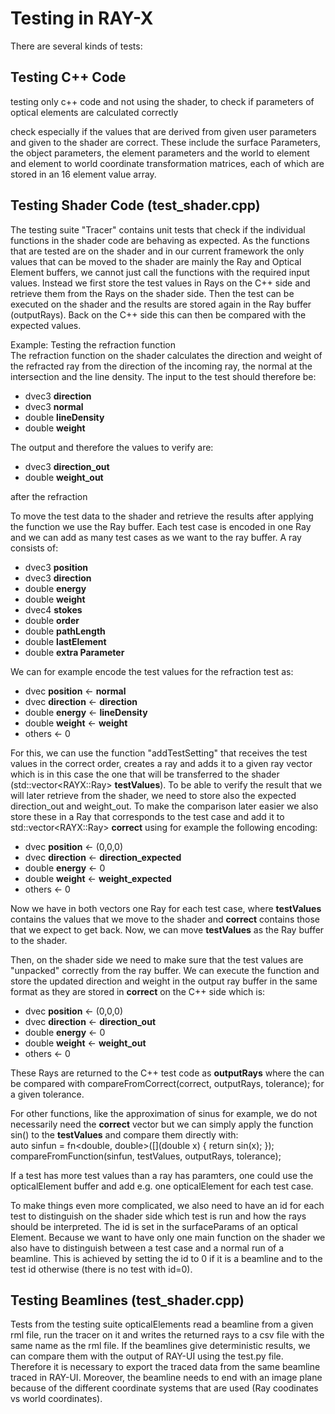 # Testing in RAY-X

There are several kinds of tests: 
## Testing C++ Code
testing only c++ code and not using the shader, to check if parameters of optical elements are calculated correctly

check especially if the values that are derived from given user parameters and given to the shader are correct. These include the surface Parameters, the object parameters, the element parameters and the world to element and element to world coordinate transformation matrices, each of which are stored in an 16 element value array. 

## Testing Shader Code (test_shader.cpp) 

The testing suite "Tracer" contains unit tests that check if the individual functions in the shader code are behaving as expected. As the functions that are tested are on the shader and in our current framework the only values that can be moved to the shader are mainly the Ray and Optical Element buffers, we cannot just call the functions with the required input values. 
Instead we first store the test values in Rays on the C++ side and retrieve them from the Rays on the shader side. Then the test can be executed on the shader and the results are stored again in the Ray buffer (outputRays). Back on the C++ side this can then be compared with the expected values. 

Example: Testing the refraction function <br>
The refraction function on the shader calculates the direction and weight of the refracted ray from the direction of the incoming ray, the normal at the intersection and the line density. The input to the test should therefore be:
- dvec3 **direction**
- dvec3 **normal**
- double **lineDensity**
- double **weight**

The output and therefore the values to verify are:
- dvec3 **direction_out**
- double **weight_out**

after the refraction

To move the test data to the shader and retrieve the results after applying the function we use the Ray buffer. Each test case is encoded in one Ray and we can add as many test cases as we want to the ray buffer. A ray consists of:

- dvec3 **position**
- dvec3 **direction**
- double **energy**
- double **weight**
- dvec4 **stokes**
- double **order**
- double **pathLength**
- double **lastElement**
- double **extra Parameter**

We can for example encode the test values for the refraction test as:
- dvec **position** $\leftarrow$ **normal**
- dvec **direction** $\leftarrow$ **direction**
- double **energy** $\leftarrow$ **lineDensity**
- double **weight** $\leftarrow$ **weight**
- others $\leftarrow$ 0

For this, we can use the function "addTestSetting" that receives the test values in the correct order, creates a ray and adds it to a given ray vector which is in this case the one that will be transferred to the shader (std::vector\<RAYX::Ray\> **testValues**).
To be able to verify the result that we will later retrieve from the shader, we need to store also the expected direction_out and weight_out. To make the comparison later easier we also store these in a Ray that corresponds to the test case and add it to std::vector\<RAYX::Ray\> **correct** using for example the following encoding:
- dvec **position** $\leftarrow$ (0,0,0)
- dvec **direction** $\leftarrow$ **direction_expected**
- double **energy** $\leftarrow$ 0
- double **weight** $\leftarrow$ **weight_expected**
- others $\leftarrow$ 0

Now we have in both vectors one Ray for each test case, where **testValues** contains the values that we move to the shader and **correct** contains those that we expect to get back. Now, we can move **testValues** as the Ray buffer to the shader.

Then, on the shader side we need to make sure that the test values are "unpacked" correctly from the ray buffer. We can execute the function and store the updated direction and weight in the output ray buffer in the same format as they are stored in **correct** on the C++ side which is:
- dvec **position** $\leftarrow$ (0,0,0)
- dvec **direction** $\leftarrow$ **direction_out**
- double **energy** $\leftarrow$ 0
- double **weight** $\leftarrow$ **weight_out**
- others $\leftarrow$ 0

These Rays are returned to the C++ test code as **outputRays** where the can be compared with compareFromCorrect(correct, outputRays, tolerance); for a given tolerance.

For other functions, like the approximation of sinus for example, we do not necessarily need the **correct** vector but we can simply apply the function sin() to the **testValues** and compare them directly with: <br>
auto sinfun = fn<double, double>([](double x) { return sin(x); }); <br>
compareFromFunction(sinfun, testValues, outputRays, tolerance);

If a test has more test values than a ray has paramters, one could use the opticalElement buffer and add e.g. one opticalElement for each test case.

To make things even more complicated, we also need to have an id for each test to distinguish on the shader side which test is run and how the rays should be interpreted. The id is set in the surfaceParams of an optical Element. Because we want to have only one main function on the shader we also have to distinguish between a test case and a normal run of a beamline. This is achieved by setting the id to 0 if it is a beamline and to the test id otherwise (there is no test with id=0).

## Testing Beamlines (test_shader.cpp) 
Tests from the testing suite opticalElements read a beamline from a given rml file, run the tracer on it and writes the returned rays to a csv file with the same name as the rml file. 
If the beamlines give deterministic results, we can compare them with the output of RAY-UI using the test.py file. Therefore it is necessary to export the traced data from the same beamline traced in RAY-UI. Moreover, the beamline needs to end with an image plane because of the different coordinate systems that are used (Ray coodinates vs world coordinates).